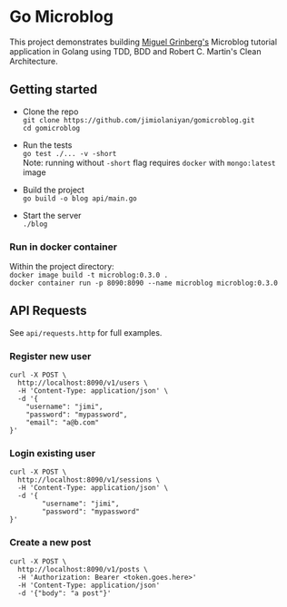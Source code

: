 # Go Microblog

This project demonstrates building [Miguel Grinberg's](https://github.com/miguelgrinberg/microblog) Microblog tutorial
application in Golang using TDD, BDD and Robert C. Martin's Clean Architecture.

## Getting started
- Clone the repo  
`git clone https://github.com/jimiolaniyan/gomicroblog.git`  
`cd gomicroblog`
 
- Run the tests  
`go test ./... -v -short`  
 Note: running without `-short` flag requires `docker` with `mongo:latest` image
- Build the project  
`go build -o blog api/main.go`
- Start the server  
`./blog`

### Run in docker container
Within the project directory:  
`docker image build -t microblog:0.3.0 .`  
`docker container run -p 8090:8090 --name microblog microblog:0.3.0`

## API Requests 
See `api/requests.http` for full examples.
### Register new user
```
curl -X POST \
  http://localhost:8090/v1/users \
  -H 'Content-Type: application/json' \
  -d '{
	"username": "jimi",
	"password": "mypassword",
	"email": "a@b.com"
}'
```
### Login existing user
```
curl -X POST \
  http://localhost:8090/v1/sessions \
  -H 'Content-Type: application/json' \
  -d '{ 
        "username": "jimi",
        "password": "mypassword"
}'
```
### Create a new post
```
curl -X POST \
  http://localhost:8090/v1/posts \
  -H 'Authorization: Bearer <token.goes.here>'
  -H 'Content-Type: application/json'
  -d '{"body": "a post"}'
```

